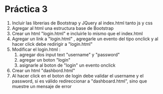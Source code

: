 # Práctica 3

 1. Incluir las librerias de Bootstrap y JQuery al index.html tanto js y css
 2. Agregar al html una estructura base de Bootstrap
 3. Crear un html "login.html" e incluirle lo mismo que el index.html
 4. Agregar un link a "login.html" , agregarle un evento del tipo onclick y al hacer click debe redirigir a "login.html"
 5. Modificar el login.html :
     1. agregar dos input text "username" y "password"
     2. agregar un boton "login"
     3. asignarle al boton de "login" un evento onclick
 6. Crear un html "dashbord.html"
 7. Al hacer click en el boton de login debe validar el username y el password, si es válido redireccionar a "dashboard.html", sino que muestre un mensaje de error